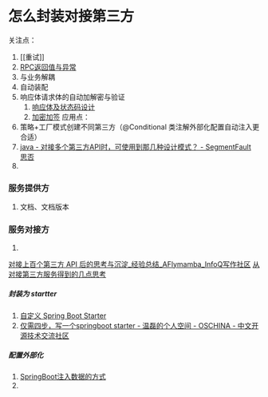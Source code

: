 # 怎么封装对接第三方
关注点：
1. [[重试]]
2. [RPC返回值与异常](RPC返回值与异常.md)
3. 与业务解耦
4. 自动装配
5. 响应体请求体的自动加解密与验证
	1. [响应体及状态码设计](响应体及状态码设计.md)
	2. [加密加签](加密加签.md)
应用点：
1. 策略+工厂模式创建不同第三方（@Conditional 类注解外部化配置自动注入更合适）
2. [java - 对接多个第三方API时，可使用到那几种设计模式？ - SegmentFault 思否](https://segmentfault.com/q/1010000016128830)
3. 

### 服务提供方
1. 文档、文档版本
### 服务对接方
1. 
[对接上百个第三方 API 后的思考与沉淀_经验总结_AFlymamba_InfoQ写作社区](https://xie.infoq.cn/article/570040981806fe9955bd2ff00)
[从对接第三方服务得到的几点思考](https://mp.weixin.qq.com/s/xju1kOgSm4hL9t4XEA4h_g)

##### 封装为 startter
1. [自定义 Spring Boot Starter](https://mp.weixin.qq.com/s?__biz=MzI3ODcxMzQzMw==&mid=2247490787&idx=1&sn=f9eb0b28ab7b29bbf77381be85c7a5b2)
2. [仅需四步，写一个springboot starter - 温磊的个人空间 - OSCHINA - 中文开源技术交流社区](https://my.oschina.net/floor/blog/4435699)
##### 配置外部化
1. [SpringBoot注入数据的方式](https://mp.weixin.qq.com/s?__biz=MzAxNjk4ODE4OQ==&mid=2247488286&idx=2&sn=ddfbfa479cb6515a64fb4eb4631fa407)
2. 